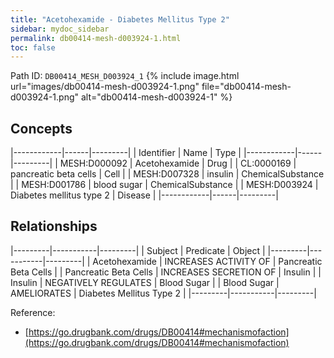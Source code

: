 ```yaml
---
title: "Acetohexamide - Diabetes Mellitus Type 2"
sidebar: mydoc_sidebar
permalink: db00414-mesh-d003924-1.html
toc: false 
---
```



Path ID: `DB00414_MESH_D003924_1`
{% include image.html url="images/db00414-mesh-d003924-1.png" file="db00414-mesh-d003924-1.png" alt="db00414-mesh-d003924-1" %}

## Concepts

|------------|------|---------|
| Identifier | Name | Type    |
|------------|------|---------|
| MESH:D000092 | Acetohexamide | Drug |
| CL:0000169 | pancreatic beta cells | Cell |
| MESH:D007328 | insulin | ChemicalSubstance |
| MESH:D001786 | blood sugar | ChemicalSubstance |
| MESH:D003924 | Diabetes mellitus type 2 | Disease |
|------------|------|---------|

## Relationships

|---------|-----------|---------|
| Subject | Predicate | Object  |
|---------|-----------|---------|
| Acetohexamide | INCREASES ACTIVITY OF | Pancreatic Beta Cells |
| Pancreatic Beta Cells | INCREASES SECRETION OF | Insulin |
| Insulin | NEGATIVELY REGULATES | Blood Sugar |
| Blood Sugar | AMELIORATES | Diabetes Mellitus Type 2 |
|---------|-----------|---------|

Reference: 
  - [https://go.drugbank.com/drugs/DB00414#mechanismofaction](https://go.drugbank.com/drugs/DB00414#mechanismofaction)
